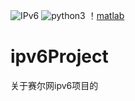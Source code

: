 ![IPv6](https://www.ipv6ready.org/images/logo.jpg)
![python3](https://www.python.org/static/community_logos/python-logo.png)
！[matlab](http://cn.mathworks.com/images/responsive/global/pic-header-mathworks-logo.svg)


# ipv6Project
关于赛尔网ipv6项目的
